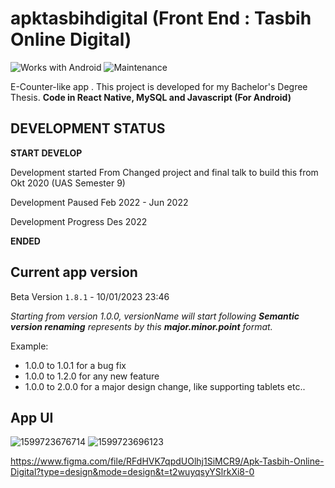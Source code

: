 # apktasbihdigital (Front End : Tasbih Online Digital)

![Works with Android](https://img.shields.io/badge/Works_with-Android-green?style=flat-square)
![Maintenance](https://img.shields.io/maintenance/no/2019)

E-Counter-like app . This project is developed for my Bachelor's Degree Thesis. **Code in React Native, MySQL and Javascript (For Android)**

## DEVELOPMENT STATUS
**START DEVELOP**

Development started From Changed project and final talk to build this from Okt 2020 (UAS Semester 9)

Development Paused Feb 2022 - Jun 2022

Development Progress Des 2022

**ENDED**
## Current app version

Beta Version `1.8.1` - 10/01/2023 23:46

_Starting from version 1.0.0, versionName will start following **Semantic version renaming** represents by this **major.minor.point** format._

Example:

- 1.0.0 to 1.0.1 for a bug fix
- 1.0.0 to 1.2.0 for any new feature
- 1.0.0 to 2.0.0 for a major design change, like supporting tablets etc..

## App UI

![1599723676714](https://cdn.discordapp.com/attachments/1012232345295781898/1057290356594573412/1.jpeg)
![1599723696123](https://cdn.discordapp.com/attachments/1012232345295781898/1057290356351311932/6.jpeg)

https://www.figma.com/file/RFdHVK7qpdUOlhj1SiMCR9/Apk-Tasbih-Online-Digital?type=design&mode=design&t=t2wuyqsyYSlrkXi8-0
